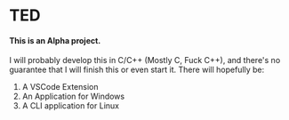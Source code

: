 # TED
#### This is an Alpha project.
I will probably develop this in C/C++ (Mostly C, Fuck C++), and there's no guarantee that I will finish this or even start it.
There will hopefully be: 
1. A VSCode Extension
2. An Application for Windows
3. A CLI application for Linux
